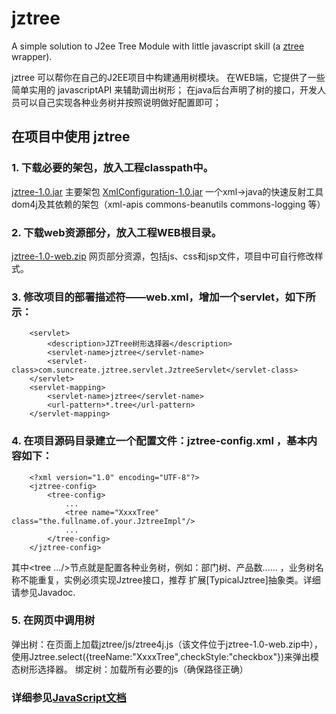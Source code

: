 jztree
======

A simple solution to J2ee Tree Module with little javascript skill (a [ztree](http://www.ztree.me) wrapper). 

jztree 可以帮你在自己的J2EE项目中构建通用树模块。
在WEB端，它提供了一些简单实用的 javascriptAPI 来辅助调出树形；
在java后台声明了树的接口，开发人员可以自己实现各种业务树并按照说明做好配置即可；


在项目中使用 jztree
------------------
### 1.  下载必要的架包，放入工程classpath中。
[jztree-1.0.jar](blob/master/target/jztree-1.0.jar) 主要架包
[XmlConfiguration-1.0.jar](../XmlConfiguration/blob/master/target/XmlConfiguration-1.0.jar)     一个xml→java的快速反射工具
dom4j及其依赖的架包（xml-apis commons-beanutils commons-logging 等）
### 2.  下载web资源部分，放入工程WEB根目录。
[jztree-1.0-web.zip](blob/master/target/jztree-1.0-web.zip)     网页部分资源，包括js、css和jsp文件，项目中可自行修改样式。
### 3.  修改项目的部署描述符——web.xml，增加一个servlet，如下所示：
        <servlet>
            <description>JZTree树形选择器</description>
            <servlet-name>jztree</servlet-name>
            <servlet-class>com.suncreate.jztree.servlet.JztreeServlet</servlet-class>
        </servlet>
        <servlet-mapping>
            <servlet-name>jztree</servlet-name>
            <url-pattern>*.tree</url-pattern>
        </servlet-mapping>
### 4.  在项目源码目录建立一个配置文件：jztree-config.xml ，基本内容如下：
        <?xml version="1.0" encoding="UTF-8"?>
        <jztree-config>
            <tree-config>
                ...
                <tree name="XxxxTree" class="the.fullname.of.your.JztreeImpl"/>
                ...
            </tree-config>
        </jztree-config>
其中<tree .../>节点就是配置各种业务树，例如：部门树、产品数…… ，业务树名称不能重复，实例必须实现Jztree接口，推荐
扩展[TypicalJztree]抽象类。详细请参见Javadoc.
### 5.  在网页中调用树
弹出树：在页面上加载jztree/js/ztree4j.js（该文件位于jztree-1.0-web.zip中），
使用Jztree.select({treeName:"XxxxTree",checkStyle:"checkbox"})来弹出模态树形选择器。
绑定树：加载所有必要的js（确保路径正确）
        <script type="text/javascript" src="jztree/js/jquery.js"></script>
        <script type="text/javascript" src="jztree/js/jquery.ztree.core-3.x.min.js"></script>
        <script type="text/javascript" src="jztree/js/jquery.ztree.excheck-3.x.min.js"></script>
        <script type="text/javascript" src="jztree/js/jquery.jztree.js"></script>
        <script type="text/javascript">
        $(document).ready(function(){
            $(".ztree").jztree({treeName:"XxxxTree",anchorUrl:"xxxx/xxx?id=attr{id}"});
        });
        </script>
### 详细参见[JavaScript文档](wiki/JavascriptApi)